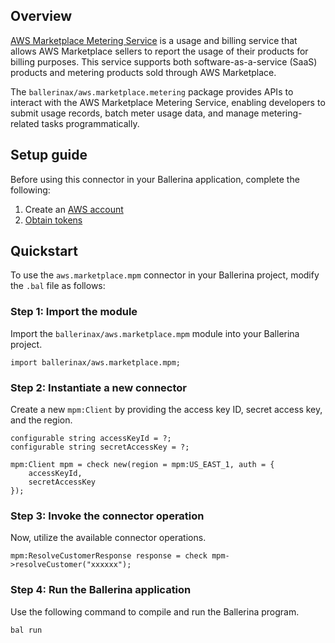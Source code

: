 ## Overview

[AWS Marketplace Metering Service](https://docs.aws.amazon.com/marketplacemetering/latest/APIReference/Welcome.html) is 
a usage and billing service that allows AWS Marketplace sellers to report the usage of their products for 
billing purposes. This service supports both software-as-a-service (SaaS) products and metering products sold through 
AWS Marketplace.

The `ballerinax/aws.marketplace.metering` package provides APIs to interact with the AWS Marketplace Metering Service, 
enabling developers to submit usage records, batch meter usage data, and manage metering-related tasks programmatically.

## Setup guide
Before using this connector in your Ballerina application, complete the following:
1. Create an [AWS account](https://portal.aws.amazon.com/billing/signup?nc2=h_ct&src=default&redirect_url=https%3A%2F%2Faws.amazon.com%2Fregistration-confirmation#/start)
2. [Obtain tokens](https://docs.aws.amazon.com/IAM/latest/UserGuide/id_credentials_access-keys.html)

## Quickstart

To use the `aws.marketplace.mpm` connector in your Ballerina project, modify the `.bal` file as follows:

### Step 1: Import the module

Import the `ballerinax/aws.marketplace.mpm` module into your Ballerina project.

```ballerina
import ballerinax/aws.marketplace.mpm;
```

### Step 2: Instantiate a new connector

Create a new `mpm:Client` by providing the access key ID, secret access key, and the region.

```ballerina
configurable string accessKeyId = ?;
configurable string secretAccessKey = ?;

mpm:Client mpm = check new(region = mpm:US_EAST_1, auth = {
    accessKeyId,
    secretAccessKey
});
```

### Step 3: Invoke the connector operation

Now, utilize the available connector operations.

```ballerina
mpm:ResolveCustomerResponse response = check mpm->resolveCustomer("xxxxxx");
```

### Step 4: Run the Ballerina application

Use the following command to compile and run the Ballerina program.

```bash
bal run
```
